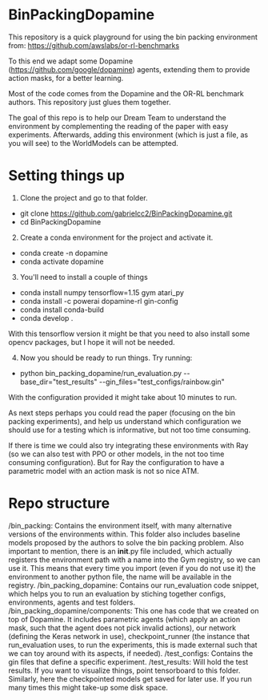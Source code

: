 # BinPackingDopamine

This repository is a quick playground for using the bin packing environment from: https://github.com/awslabs/or-rl-benchmarks

To this end we adapt some Dopamine (https://github.com/google/dopamine) agents, extending them to provide action masks, for a better learning.

Most of the code comes from the Dopamine and the OR-RL benchmark authors. This repository just glues them together.

The goal of this repo is to help our Dream Team to understand the environment by complementing the reading of the paper with easy experiments. Afterwards, adding this environment (which is just a file, as you will see) to the WorldModels can be attempted.


# Setting things up
1. Clone the project and go to that folder.
* git clone https://github.com/gabrielcc2/BinPackingDopamine.git
* cd BinPackingDopamine

2. Create a conda environment for the project and activate it.
* conda create -n dopamine
* conda activate dopamine

3. You'll need to install a couple of things 
* conda install numpy tensorflow=1.15 gym atari_py
* conda install -c powerai dopamine-rl gin-config
* conda install conda-build
* conda develop .

With this tensorflow version it might be that you need to also install some opencv packages, but I hope it will not be needed.

4. Now you should be ready to run things.
Try running: 
* python bin_packing_dopamine/run_evaluation.py --base_dir="test_results" --gin_files="test_configs/rainbow.gin"

With the configuration provided it might take about 10 minutes to run.

As next steps perhaps you could read the paper (focusing on the bin packing experiments), and help us understand which configuration we should use for a testing which is informative, but not too time consuming.

If there is time we could also try integrating these environments with Ray (so we can also test with PPO or other models, in the not too time consuming configuration). But for Ray the configuration to have a parametric model with an action mask is not so nice ATM.

# Repo structure
/bin_packing:  Contains the environment itself, with many alternative versions of the environments within. This folder also includes baseline models proposed by the authors to solve the bin packing problem. Also important to mention, there is an __init__.py file included, which actually registers the environment path with a name into the Gym registry, so we can use it. This means that every time you import (even if you do not use it) the environment to another python file, the name will be available in the registry.
/bin_packing_dopamine: Contains our run_evaluation code snippet, which helps you to run an evaluation by stiching together configs, environments, agents and test folders.  
/bin_packing_dopamine/components: This one has code that we created on top of Dopamine. It includes parametric agents (which apply an action mask, such that the agent does not pick invalid actions), our network (defining the Keras network in use), checkpoint_runner (the instance that run_evaluation uses, to run the experiments, this is made external such that we can toy around with its aspects, if needed). 
/test_configs: Contains the gin files that define a specific experiment.
/test_results: Will hold the test results. If you want to visualize things, point tensorboard to this folder. Similarly, here the checkpointed models get saved for later use. If you run many times this might take-up some disk space.
